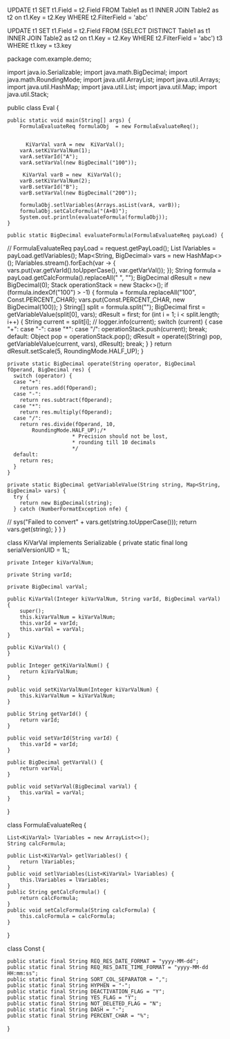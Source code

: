 UPDATE t1 SET t1.Field = t2.Field
FROM Table1 as t1
INNER JOIN Table2 as t2 on t1.Key = t2.Key
WHERE t2.FilterField = 'abc'

UPDATE t1 SET t1.Field = t2.Field
FROM (SELECT DISTINCT Table1 as t1
INNER JOIN Table2 as t2 on t1.Key = t2.Key
WHERE t2.FilterField = 'abc') t3
WHERE t1.key = t3.key


package com.example.demo;

import java.io.Serializable;
import java.math.BigDecimal;
import java.math.RoundingMode;
import java.util.ArrayList;
import java.util.Arrays;
import java.util.HashMap;
import java.util.List;
import java.util.Map;
import java.util.Stack;

public class Eval {

    public static void main(String[] args) {
        FormulaEvaluateReq formulaObj  = new FormulaEvaluateReq();
        
        
          KiVarVal varA = new  KiVarVal();
        varA.setKiVarValNum(1);
        varA.setVarId("A");
        varA.setVarVal(new BigDecimal("100"));

         KiVarVal varB = new  KiVarVal();
        varB.setKiVarValNum(2);
        varB.setVarId("B");
        varB.setVarVal(new BigDecimal("200"));

        formulaObj.setlVariables(Arrays.asList(varA, varB));
        formulaObj.setCalcFormula("(A+B)");
        System.out.println(evaluateFormula(formulaObj));
    }
    
    public static BigDecimal evaluateFormula(FormulaEvaluateReq payLoad) {
//      FormulaEvaluateReq payLoad = request.getPayLoad();
      List<KiVarVal> lVariables = payLoad.getlVariables();
      Map<String, BigDecimal> vars = new HashMap<>();
      lVariables.stream().forEach(var -> {
        vars.put(var.getVarId().toUpperCase(), var.getVarVal());
      });
      String formula = payLoad.getCalcFormula().replaceAll(" ", "");
      BigDecimal dResult = new BigDecimal(0);
      Stack<Object> operationStack = new Stack<>();
      if (formula.indexOf("100") > -1) {
        formula = formula.replaceAll("100", Const.PERCENT_CHAR);
        vars.put(Const.PERCENT_CHAR, new BigDecimal(100));
      }
      String[] split = formula.split("");
      BigDecimal first = getVariableValue(split[0], vars);
      dResult = first;
      for (int i = 1; i < split.length; i++) {
        String current = split[i];
//        logger.info(current);
        switch (current) {
        case "+":
        case "-":
        case "*":
        case "/":
          operationStack.push(current);
          break;
        default:
          Object pop = operationStack.pop();
          dResult = operate((String) pop, getVariableValue(current, vars), dResult);
          break;
        }
      }
      return dResult.setScale(5, RoundingMode.HALF_UP);
    }

    private static BigDecimal operate(String operator, BigDecimal fOperand, BigDecimal res) {
      switch (operator) {
      case "+":
        return res.add(fOperand);
      case "-":
        return res.subtract(fOperand);
      case "*":
        return res.multiply(fOperand);
      case "/":
        return res.divide(fOperand, 10,
            RoundingMode.HALF_UP);/*
                         * Precision should not be lost,
                         * rounding till 10 decimals
                         */
      default:
        return res;
      }
    }

    private static BigDecimal getVariableValue(String string, Map<String, BigDecimal> vars) {
      try {
        return new BigDecimal(string);
      } catch (NumberFormatException nfe) {
//        sys("Failed to convert" + vars.get(string.toUpperCase()));
        return vars.get(string);
      }
    }
}


class KiVarVal implements Serializable {
    private static final long serialVersionUID = 1L;

    private Integer kiVarValNum;

    private String varId;

    private BigDecimal varVal;

    public KiVarVal(Integer kiVarValNum, String varId, BigDecimal varVal) {
        super();
        this.kiVarValNum = kiVarValNum;
        this.varId = varId;
        this.varVal = varVal;
    }

    public KiVarVal() {
    }

    public Integer getKiVarValNum() {
        return kiVarValNum;
    }

    public void setKiVarValNum(Integer kiVarValNum) {
        this.kiVarValNum = kiVarValNum;
    }

    public String getVarId() {
        return varId;
    }

    public void setVarId(String varId) {
        this.varId = varId;
    }

    public BigDecimal getVarVal() {
        return varVal;
    }

    public void setVarVal(BigDecimal varVal) {
        this.varVal = varVal;
    }
}


class FormulaEvaluateReq {
    
    List<KiVarVal> lVariables = new ArrayList<>();
    String calcFormula;
    
    public List<KiVarVal> getlVariables() {
        return lVariables;
    }
    public void setlVariables(List<KiVarVal> lVariables) {
        this.lVariables = lVariables;
    }
    public String getCalcFormula() {
        return calcFormula;
    }
    public void setCalcFormula(String calcFormula) {
        this.calcFormula = calcFormula;
    }
}

class Const {

    public static final String REQ_RES_DATE_FORMAT = "yyyy-MM-dd";
    public static final String REQ_RES_DATE_TIME_FORMAT = "yyyy-MM-dd HH:mm:ss";
    public static final String SORT_COL_SEPARATOR = ",";
    public static final String HYPHEN = "-";
    public static final String DEACTIVATION_FLAG = "Y";
    public static final String YES_FLAG = "Y";
    public static final String NOT_DELETED_FLAG = "N";
    public static final String DASH = "-";
    public static final String PERCENT_CHAR = "%";
}
